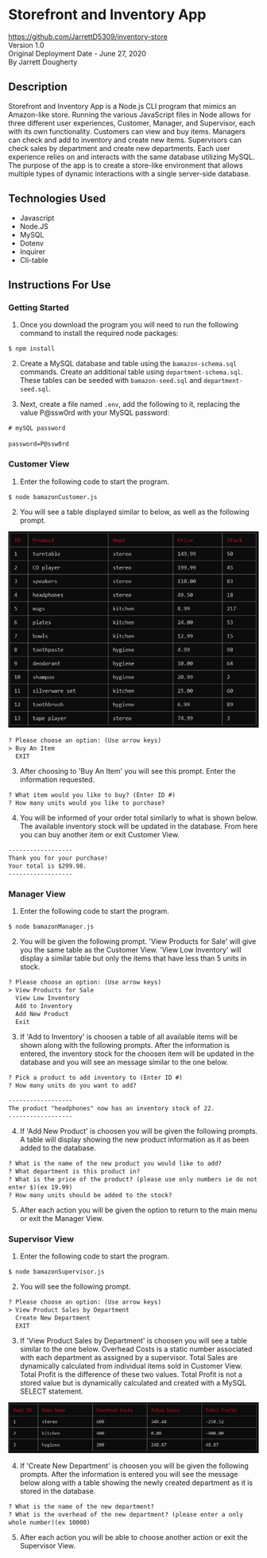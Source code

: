 # Storefront and Inventory App
<https://github.com/JarrettD5309/inventory-store> \
Version 1.0 \
Original Deployment Date - June 27, 2020\
By Jarrett Dougherty

## Description
Storefront and Inventory App is a Node.js CLI program that mimics an Amazon-like store. Running the various JavaScript files in Node allows for three different user experiences, Customer, Manager, and Supervisor, each with its own functionality. Customers can view and buy items. Managers can check and add to inventory and create new items. Supervisors can check sales by department and create new departments. Each user experience relies on and interacts with the same database utilizing MySQL. The purpose of the app is to create a store-like environment that allows multiple types of dynamic interactions with a single server-side database.

## Technologies Used
* Javascript
* Node.JS
* MySQL
* Dotenv
* Inquirer
* Cli-table

## Instructions For Use
### Getting Started
1. Once you download the program you will need to run the following command to install the required node packages:

```console
$ npm install
```
2. Create a MySQL database and table using the `bamazon-schema.sql` commands. Create an additional table using `department-schema.sql`. These tables can be seeded with `bamazon-seed.sql` and `department-seed.sql`.

3. Next, create a file named `.env`, add the following to it, replacing the value P@ssw0rd with your MySQL password:

```console
# mySQL password

password=P@ssw0rd

```

### Customer View
1. Enter the following code to start the program.

```console
$ node bamazonCustomer.js
```

2. You will see a table displayed similar to below, as well as the following prompt.

![Customer Table](./images/customer-table.png "Customer Table")

```console
? Please choose an option: (Use arrow keys)
> Buy An Item
  EXIT
```

3. After choosing to 'Buy An Item' you will see this prompt. Enter the information requested.

```console
? What item would you like to buy? (Enter ID #)
? How many units would you like to purchase?
```

4. You will be informed of your order total similarly to what is shown below. The available inventory stock will be updated in the database. From here you can buy another item or exit Customer View.

```console
------------------
Thank you for your purchase!
Your total is $299.98.
------------------
```

### Manager View
1. Enter the following code to start the program.

```console
$ node bamazonManager.js
``` 

2. You will be given the following prompt. 'View Products for Sale' will give you the same table as the Customer View. 'View Low Inventory' will display a similar table but only the items that have less than 5 units in stock.

```console
? Please choose an option: (Use arrow keys)
> View Products for Sale
  View Low Inventory
  Add to Inventory
  Add New Product
  Exit
```

3. If 'Add to Inventory' is choosen a table of all available items will be shown along with the following prompts. After the information is entered, the inventory stock for the choosen item will be updated in the database and you will see an message similar to the one below.

```console
? Pick a product to add inventory to (Enter ID #)
? How many units do you want to add?
```
```console
------------------
The product "headphones" now has an inventory stock of 22.
------------------
```

4. If 'Add New Product' is choosen you will be given the following prompts. A table will display showing the new product information as it as been added to the database. 
```console
? What is the name of the new product you would like to add?
? What department is this product in?
? What is the price of the product? (please use only numbers ie do not enter $)(ex 19.99)
? How many units should be added to the stock?
```

5. After each action you will be given the option to return to the main menu or exit the Manager View.

### Supervisor View
1. Enter the following code to start the program.

```console
$ node bamazonSupervisor.js
``` 

2. You will see the following prompt.

```console
? Please choose an option: (Use arrow keys)
> View Product Sales by Department
  Create New Department
  EXIT
```

3. If 'View Product Sales by Department' is choosen you will see a table similar to the one below. Overhead Costs is a static number associated with each department as assigned by a supervisor. Total Sales are dynamically calculated from individual items sold in Customer View. Total Profit is the difference of these two values. Total Profit is not a stored value but is dynamically calculated and created with a MySQL SELECT statement.

![Supervisor Table](./images/supervisor-table.png "Supervisor Table")

4. If 'Create New Department' is choosen you will be given the following prompts. After the information is entered you will see the message below along with a table showing the newly created department as it is stored in the database.

```console
? What is the name of the new department?
? What is the overhead of the new department? (please enter a only whole number)(ex 10000)
```

5. After each action you will be able to choose another action or exit the Supervisor View.